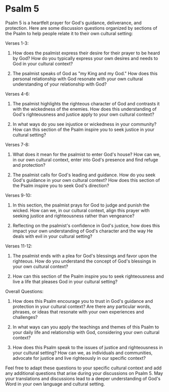 # Psalm 5

Psalm 5 is a heartfelt prayer for God's guidance, deliverance, and protection. Here are some discussion questions organized by sections of the Psalm to help people relate it to their own cultural setting:

Verses 1-3:

1. How does the psalmist express their desire for their prayer to be heard by God? How do you typically express your own desires and needs to God in your cultural context?

2. The psalmist speaks of God as "my King and my God." How does this personal relationship with God resonate with your own cultural understanding of your relationship with God? 

Verses 4-6:

1. The psalmist highlights the righteous character of God and contrasts it with the wickedness of the enemies. How does this understanding of God's righteousness and justice apply to your own cultural context? 

2. In what ways do you see injustice or wickedness in your community? How can this section of the Psalm inspire you to seek justice in your cultural setting?

Verses 7-8:

1. What does it mean for the psalmist to enter God's house? How can we, in our own cultural context, enter into God's presence and find refuge and protection?

2. The psalmist calls for God's leading and guidance. How do you seek God's guidance in your own cultural context? How does this section of the Psalm inspire you to seek God's direction?

Verses 9-10:

1. In this section, the psalmist prays for God to judge and punish the wicked. How can we, in our cultural context, align this prayer with seeking justice and righteousness rather than vengeance?

2. Reflecting on the psalmist's confidence in God's justice, how does this impact your own understanding of God's character and the way He deals with evil in your cultural setting?

Verses 11-12:

1. The psalmist ends with a plea for God's blessings and favor upon the righteous. How do you understand the concept of God's blessings in your own cultural context?

2. How can this section of the Psalm inspire you to seek righteousness and live a life that pleases God in your cultural setting?

Overall Questions:

1. How does this Psalm encourage you to trust in God's guidance and protection in your cultural context? Are there any particular words, phrases, or ideas that resonate with your own experiences and challenges?

2. In what ways can you apply the teachings and themes of this Psalm to your daily life and relationship with God, considering your own cultural context?

3. How does this Psalm speak to the issues of justice and righteousness in your cultural setting? How can we, as individuals and communities, advocate for justice and live righteously in our specific context?

Feel free to adapt these questions to your specific cultural context and add any additional questions that arise during your discussions on Psalm 5. May your translations and discussions lead to a deeper understanding of God's Word in your own language and cultural setting.